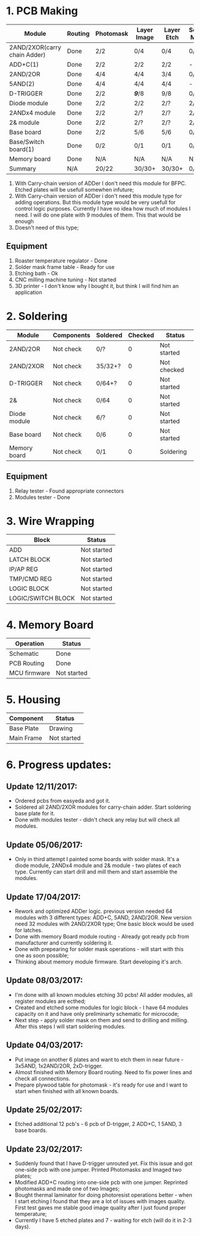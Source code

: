 # 1. PCB Making

| Module            | Routing     | Photomask   | Layer Image | Layer Etch | Solder Mask | Milling | Plates | Pcb    |  Make Status  |
|-------------------|-------------|-------------|-------------|------------|-------------|---------|--------|--------|---------------|
|2AND/2XOR(carry chain Adder)     | Done    |    2/2      |    0/4     |    0/4  |    0/4  |   0/4   |  4  |  32    | Layer Image  |
|ADD+C(1)           | Done        |    2/2      |    2/2      |   2/2    |      ---   |   ---   |  ---     |  ---    |  [DEPRECATED] |
|2AND/2OR           | Done        |    4/4      |    4/4      |    3/4     |      0/4    |   0/4   |  4(?)  |  32(?) | Layer Etch  |
|5AND(2)               | Done        |    4/4  |    4/4      |    4/4      |      ---   |   ---   |  ---     |  ---    |  [DEPRECATED]
|D-TRIGGER          | Done        |    2/2    |    ***9***/8      |    9/8     |      0/8    |   0/8   |  8     |  64    | Layer Etch |
|Diode module       | Done        |    2/2      |    2/2      |   2/?     |      2/?    |   0/?   |  ?     |   ?    |  Layer Etch  |
|2ANDx4 module      | Done     |    2/2      |    2/?      |    2/?    |      2/?    |   0/?   |  ?     |   ?    |  Layer Etch  |
|2& module    | Done     |    2/2      |    2/?      |    2/?     |      2/?    |   0/?   |  ?     |   ?  |  Layer Etch  |
|Base board         | Done        |    2/2      |    5/6      |    5/6     |      0/6    |   0/6   |  6      |  6    |  Layer Etch  |
|Base/Switch board(1)  | Done     |    0/2      |    0/1      |    0/1     |      0/1    |   0/1   |  1     |   1    | [DEPRECATED]  |
|Memory board       | Done    |     N/A     |    N/A      |    N/A     |      N/A    |   N/A   |  1     |   1    |  Soldering      |
| Summary           | N/A         |   20/22     |    30/30+    |    30/30+    |   0/30     |   0/30  |   30   |   198  | ----- |

1. With Carry-chain version of ADDer I don't need this module for BFPC. Etched plates will be usefull somewhen infuture;
2. With Carry-chain version of ADDer i don't need this module type for adding operations. But this module type would be very usefull for control logic purposes. Currently I have no idea how much of modules I need. I will do one plate with 9 modules of them. This that would be enough
3. Doesn't need of this type;

## Equipment
1. Roaster temperature regulator - Done
2. Solder mask frame table   - Ready for use
3. Etching bath - Ok
4. CNC milling machine tuning - Not started
5. 3D printer - I don't know why I bought it, but think I will find him an application

# 2. Soldering
| Module            | Components  | Soldered    | Checked  |    Status    |
|-------------------|-------------|-------------|----------|--------------|
|2AND/2OR           |  Not check  |   0/?      |    0     |  Not started |
|2AND/2XOR          |  Not check  |   35/32+?      |    0     |  Not checked |
|D-TRIGGER          |  Not check  |   0/64+?      |    0     |  Not started |
|2&          |  Not check  |   0/64      |    0     |  Not started |
|Diode module         |  Not check  |   6/?      |    0     |  Not started |
|Base board         |  Not check  |   0/6       |    0     |  Not started |
|Memory board       |  Not check  |   0/1       |    0     |  Soldering   |

## Equipment
1. Relay tester - Found appropriate connectors
2. Modules tester - Done

# 3. Wire Wrapping
|Block               |     Status    |     
|--------------------|---------------|
|ADD                 |  Not started  |
|LATCH BLOCK         |  Not started  |
|IP/AP REG           |  Not started  |
|TMP/CMD REG         |  Not started  |
|LOGIC BLOCK         |  Not started  |
|LOGIC/SWITCH BLOCK  |  Not started  |

# 4. Memory Board 
| Operation           |  Status       |
|---------------------|---------------|
| Schematic           |  Done         |
| PCB Routing         |  Done         |
| MCU firmware        |  Not started  |


# 5. Housing
|  Component          |   Status     |
|---------------------|--------------|
| Base Plate          | Drawing      |
| Main Frame          | Not started  |

# 6. Progress updates:

## Update 12/11/2017:
* Ordered pcbs from easyeda and got it.
* Soldered all 2AND/2XOR modules for carry-chain adder. Start soldering base plate for it.
* Done with modules tester - didn't check any relay but will check all modules.


## Update 05/06/2017:
* Only in third attempt I painted some boards with solder mask. It's a diode module, 2ANDx4 module and 2& module - two plates of each type. Currently can start drill and mill them and start assemble the modules.

## Update 17/04/2017:
* Rework and optimized ADDer logic. previous version needed 64 modules with 3 different types: ADD+C, 5AND, 2AND/2OR. New version need 32 modules with 2AND/2XOR type; One basic block would be used for latches.
* Done with memory Board module routing - Already got ready pcb from manufacturer and currently soldering it.
* Done with prepearing for solder mask operations - will start with this one as soon possible;
* Thinking about memory module firmware. Start developing it's arch.

## Update 08/03/2017:
* I'm done with all known modules etching 30 pcbs! All adder modules, all register modules are ecthed;
* Created and etched some modules for logic block - I have 64 modules capacity on it and have only preliminarty schematic for microcode;
* Next step - apply solder mask on them and send to drilling and milling. After this steps I will start soldering modules.

## Update 04/03/2017:
* Put image on another 6 plates and want to etch them in near future - 3x5AND, 1x2AND/2OR, 2xD-trigger.
* Almost finished with Memory Board routing. Need to fix power lines and check all connections.
* Prepare plywood table for photomask - it's ready for use and I want to start when finished with all known boards.

## Update 25/02/2017:
* Etched additional 12 pcb's - 6 pcb of D-trigger, 2 ADD+C, 1 5AND, 3 base boards.

## Update 23/02/2017:
* Suddenly found that I have D-trigger unrouted yet. Fix this issue and got one-side pcb with one jumper. Printed Photomasks and Imaged two plates;
* Modified ADD+C routing into one-side pcb with one jumper. Reprinted photomasks and made one of two Images;
* Bought thermal laminator for doing photoresist operations better - when I start etching I found that they are a lot of issues with images quality. First test gaves me stable good image quality after I just found proper temperature;
* Currently I have 5 etched plates and 7 - waiting for etch (will do it in 2-3 days).
